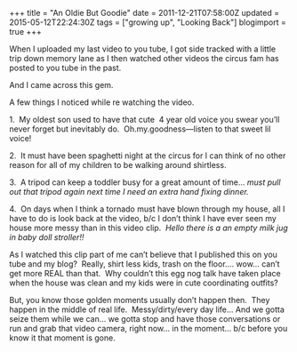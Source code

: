 +++
title = "An Oldie But Goodie"
date = 2011-12-21T07:58:00Z
updated = 2015-05-12T22:24:30Z
tags = ["growing up", "Looking Back"]
blogimport = true 
+++

When I uploaded my last video to you tube, I got side tracked with a little trip down memory lane as I then watched other videos the circus fam has posted to you tube in the past.  

And I came across this gem.  



  

A few things I noticed while re watching the video.  

1.  My oldest son used to have that cute  4 year old voice you swear you’ll never forget but inevitably do.  Oh.my.goodness—listen to that sweet lil voice!  

2.  It must have been spaghetti night at the circus for I can think of no other reason for all of my children to be walking around shirtless.  

3.  A tripod can keep a toddler busy for a great amount of time… _must pull out that tripod again next time I need an extra hand fixing dinner._  

4.  On days when I think a tornado must have blown through my house, all I have to do is look back at the video, b/c I don’t think I have ever seen my house more messy than in this video clip.  _Hello there is a an empty milk jug in baby doll stroller!!_  

As I watched this clip part of me can’t believe that I published this on you tube and my blog?  Really, shirt less kids, trash on the floor…. wow… can’t get more REAL than that.  Why couldn’t this egg nog talk have taken place when the house was clean and my kids were in cute coordinating outfits?  

But, you know those golden moments usually don’t happen then.  They happen in the middle of real life.  Messy/dirty/every day life… And we gotta seize them while we can… we gotta stop and have those conversations or run and grab that video camera, right now… in the moment… b/c before you know it that moment is gone.
